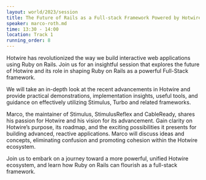 ```yaml
---
layout: world/2023/session
title: The Future of Rails as a Full-stack Framework Powered by Hotwire
speaker: marco-roth.md
time: 13:30 - 14:00
location: Track 1
running_order: 8
---
```


Hotwire has revolutionized the way we build interactive web applications using Ruby on Rails. Join us for an insightful session that explores the future of Hotwire and its role in shaping Ruby on Rails as a powerful Full-Stack framework.

We will take an in-depth look at the recent advancements in Hotwire and provide practical demonstrations, implementation insights, useful tools, and guidance on effectively utilizing Stimulus, Turbo and related frameworks.

Marco, the maintainer of Stimulus, StimulusReflex and CableReady, shares his passion for Hotwire and his vision for its advancement. Gain clarity on Hotwire’s purpose, its roadmap, and the exciting possibilities it presents for building advanced, reactive applications. Marco will discuss ideas and concepts, eliminating confusion and promoting cohesion within the Hotwire ecosystem.

Join us to embark on a journey toward a more powerful, unified Hotwire ecosystem, and learn how Ruby on Rails can flourish as a full-stack framework.
